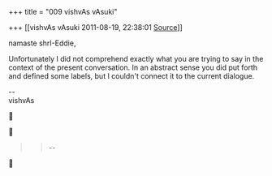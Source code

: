 +++
title = "009 vishvAs vAsuki"

+++
[[vishvAs vAsuki	2011-08-19, 22:38:01 [Source](https://groups.google.com/g/samskrita/c/46xd6pRdPsA)]]



namaste shrI-Eddie,  
  
Unfortunately I did not comprehend exactly what you are trying to say in the context of the present conversation. In an abstract sense you did put forth and defined some labels, but I couldn't connect it to the current dialogue.  
  
--  
vishvAs  
  
  
  





> 
> > 
> > 
> > 
> > --  
> > 
> > 



